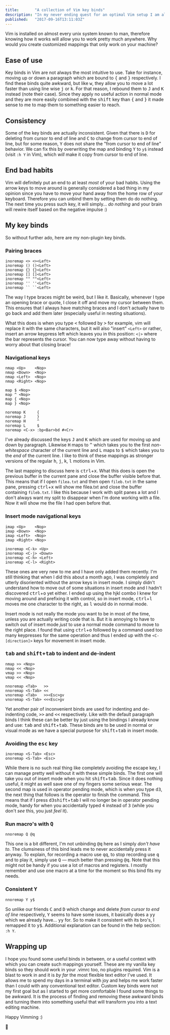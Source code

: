```yaml
---
title:       "A collection of Vim key binds"
description: "In my never ending quest for an optimal Vim setup I am always looking for ways to improve. I've used Vim for about two months now and I'm still learning a lot. In this post I'm going to take you through a part of my .vimrc that describes my non-plugin key binds."
published:   "2017-09-16T13:11:03Z"
---
```


<Media
    src="/media/posts/vimrc-movement-key-binds.png"
    alt="A screenshot of my vimrc movement key bindings"
    width="900"
    height="315"
    className="wide"
/>

Vim is installed on almost every unix system known to man,
therefore knowing how it works will allow you to work pretty much anywhere.
Why would you create customized mappings that only work on your machine?

## Ease of use

Key binds in Vim are not always the most intuitive to use.
Take for instance, moving up or down a paragraph which are bound to <kbd>\{</kbd> and <kbd>\}</kbd> respectively.
I find these binds quite awkward, but like <kbd>w</kbd>, they allow you to move a lot faster
than using line wise <kbd>j</kbd> or <kbd>k</kbd>. For that reason, I rebound them to <kbd>J</kbd> and <kbd>K</kbd> instead (note their case).
Since they apply no useful action in normal mode and they are more easily combined with the <kbd>shift</kbd>
key than <kbd>\{</kbd> and <kbd>\}</kbd> it made sense to me to map them to something easier to reach.

## Consistency

Some of the key binds are actually inconsistent. Given that there is <kbd>D</kbd> for deleting from cursor to
end of line and <kbd>C</kbd> to change from cursor to end of line, but for some reason, <kbd>Y</kbd> does not share the
"from cursor to end of line" behavior. We can fix this by overwriting the map and binding <kbd>Y</kbd> to `y$`
instead (visit `:h Y` in Vim), which *will* make it copy from cursor to end of line.

## End bad habits

Vim will definitely put an end to at least *most* of your bad habits. Using the arrow keys to
move around is generally considered a bad thing in my opinion since you have to move your hand
away from the home row of your keyboard. Therefore you can unbind them by setting them do do nothing.
The next time you press such key, it will simply... *do nothing* and your brain will rewire itself
based on the negative impulse :)

## My key binds

So without further ado, here are my non-plugin key binds.

### Pairing braces

~~~viml
inoremap <> <><Left>
inoremap () ()<Left>
inoremap {} {}<Left>
inoremap [] []<Left>
inoremap "" ""<Left>
inoremap '' ''<Left>
inoremap `` ``<Left>
~~~

The way I type braces might be weird, but I like it. Basically, whenever I type an opening brace or quote,
I close it off and move my cursor between them. This ensures that I always have matching braces and I don't
actually have to go back and add them later (especially useful in nesting situations).

What this does is when you type <kbd>\<</kbd> followed by <kbd>\></kbd> for example, vim will replace it with the same characters,
but it will also "insert" `<Left>` or rather, insert an arrow keypress left which leaves you in this position:
`<|>` where the bar represents the cursor. You can now type away without having to worry about that closing brace!

### Navigational keys

~~~viml
nmap <Up>    <Nop>
nmap <Down>  <Nop>
nmap <Left>  <Nop>
nmap <Right> <Nop>

map $ <Nop>
map ^ <Nop>
map { <Nop>
map } <Nop>

noremap K     {
noremap J     }
noremap H     ^
noremap L     $
noremap <C-x> :bp<Bar>bd #<Cr>
~~~

I've already discussed the keys <kbd>J</kbd> and <kbd>K</kbd> which are used for moving up and down by paragraph.
Likewise <kbd>H</kbd> maps to <kbd>^</kbd> which takes you to the first *non-whitespace* character of the current line
and <kbd>L</kbd> maps to <kbd>$</kbd> which takes you to the *end* of the current line.
I like to think of these mappings as stronger versions of the regular <kbd>h</kbd>, <kbd>j</kbd>, <kbd>k</kbd>, <kbd>l</kbd> motions in Vim.

The last mapping to discuss here is <kbd>ctrl</kbd>+<kbd>x</kbd>. What this does is open the previous buffer in the current
pane and close the buffer visible before that. This means that if I open `filea.txt` and then open
`fileb.txt` in the same pane, pressing <kbd>ctrl</kbd>+<kbd>x</kbd> will show me filea.txt and close the buffer containing `fileb.txt`.
I like this because I work with split panes a lot and I don't always want my split to disappear when
I'm done working with a file. Now it will show me the file I had open before that.

### Insert mode navigational keys

~~~viml
imap <Up>    <Nop>
imap <Down>  <Nop>
imap <Left>  <Nop>
imap <Right> <Nop>

inoremap <C-k> <Up>
inoremap <C-j> <Down>
inoremap <C-h> <Left>
inoremap <C-l> <Right>
~~~

These ones are very new to me and I have only added them recently. I'm still thinking that when I
did this about a month ago, I was completely and utterly disoriented without the arrow keys in insert mode.
I simply didn't understand how to move out of some situations in insert mode and I hadn't discovered <kbd>ctrl</kbd>+<kbd>o</kbd> yet either.
I ended up using the hjkl combo I knew for moving around and prefixing it with control,
so in insert mode, <kbd>ctrl</kbd>+<kbd>l</kbd> moves me one character to the right, as <kbd>l</kbd> would do in normal mode.

Insert mode is not really the mode you want to be in most of the time, unless you are actually writing code that is.
But it is annoying to have to switch out of insert mode *just* to use a normal mode command to move to the right place.
I found that using <kbd>ctrl</kbd>+<kbd>o</kbd> followed by a command used too many keypresses for the same operation and thus I
ended up with the `<C-[direction]>` keys for movement in insert mode.

### <kbd>tab</kbd> and <kbd>shift</kbd>+<kbd>tab</kbd> to indent and de-indent

~~~viml
nmap >> <Nop>
nmap << <Nop>
vmap >> <Nop>
vmap << <Nop>

nnoremap <Tab>   >>
nnoremap <S-Tab> <<
vnoremap <Tab>   >><Esc>gv
vnoremap <S-Tab> <<<Esc>gv
~~~

Yet another pair of inconvenient binds are used for indenting and de-indenting code, <kbd>\>\></kbd> and <kbd>\<\<</kbd> respectively.
Like with the default paragraph binds I think these can be better by just using the bindings I already know and use: <kbd>tab</kbd>
and <kbd>shift</kbd>+<kbd>tab</kbd>. These binds are to be used in normal or visual mode as we have a special purpose for <kbd>shift</kbd>+<kbd>tab</kbd> in insert mode.

### Avoiding the <kbd>esc</kbd> key

~~~viml
inoremap <S-Tab> <Esc>
onoremap <S-Tab> <Esc>
~~~

While there is no such real thing like completely avoiding the escape key, I can manage pretty
well without it with these simple binds. The first one will take you out of insert mode when
you hit <kbd>shift</kbd>+<kbd>tab</kbd>. Since it does nothing useful, it might as well save one of my fingers some serious wear.
The second map is used in operator pending mode, which is when you type <kbd>d</kbd><kbd>3</kbd>,
the next thing that follows is the operator to finish the command. This means that if I press <kbd>d</kbd><kbd>3</kbd><kbd>shift</kbd>+<kbd>tab</kbd>
I will no longer be in operator pending mode, handy for when you accidentally typed <kbd>4</kbd> instead of <kbd>3</kbd>
(while you don't *see* this, you just *feel* it).

### Run macro's with <kbd>Q</kbd>

~~~viml
nnoremap Q @q
~~~

This one is a bit different, I'm not unbinding <kbd>@</kbd><kbd>q</kbd> here as I simply *don't have to*. The clumsiness of this
bind leads me to never accidentally press it anyway. To explain, for recording a macro use <kbd>qq</kbd>,
to stop recording use <kbd>q</kbd> and to play it, simply use <kbd>Q</kbd> &mdash; much better than pressing <kbd>@</kbd><kbd>q</kbd>.
Note that this might not be handy if you use a lot of macros and registers.
I mostly remember and use one macro at a time for the moment so this bind fits my needs.

### Consistent <kbd>Y</kbd>

~~~viml
nnoremap Y y$
~~~

So unlike our friends <kbd>C</kbd> and <kbd>D</kbd> which change and delete *from cursor to end of line* respectively, <kbd>Y</kbd>
seems to have some issues, it basically does a <kbd>y</kbd><kbd>y</kbd> which we already have... <kbd>y</kbd><kbd>y</kbd> for. So to make it consistent with its bro's,
I remapped it to <kbd>y</kbd><kbd>$</kbd>. Additional explanation can be found in the help section: `:h Y`.

## Wrapping up

I hope you found some useful binds in between, or a useful context with which you can create such mappings yourself.
These are my vanilla key binds so they should work in your .vimrc too, no plugins required.
Vim is a blast to work in and it is *by far* the most flexible text editor I've used. It allows me to spend my days in
a terminal with joy and helps me work faster than I could with any conventional text editor.
Custom key binds were not my first goal but as I started to get more comfortable I found some things to be awkward.
It is the process of finding and removing these awkward binds and turning them into something useful that will
transform you into a text editing machine.

Happy Vimming :)

:wave:
